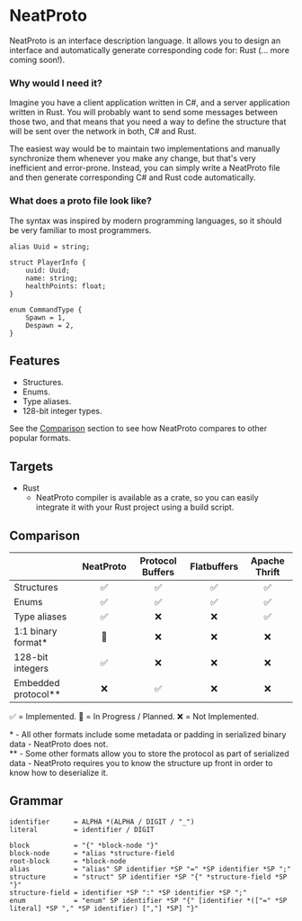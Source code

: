 # NeatProto

NeatProto is an interface description language.
It allows you to design an interface and automatically generate corresponding code for: Rust (... more coming soon!).

### Why would I need it?

Imagine you have a client application written in C#, and a server application written in Rust.
You will probably want to send some messages between those two, and that means that you need
a way to define the structure that will be sent over the network in both, C# and Rust.

The easiest way would be to maintain two implementations and manually synchronize them whenever
you make any change, but that's very inefficient and error-prone. Instead, you can simply write a NeatProto file and
then generate corresponding C# and Rust code automatically.

### What does a proto file look like?

The syntax was inspired by modern programming languages, so it should be very familiar to most programmers.

```
alias Uuid = string;

struct PlayerInfo {
    uuid: Uuid;
    name: string;
    healthPoints: float;
}

enum CommandType {
    Spawn = 1,
    Despawn = 2,
}
```

## Features

* Structures.
* Enums.
* Type aliases.
* 128-bit integer types.

See the <a href="#Comparison">Comparison</a> section to see how NeatProto compares to other popular formats.

## Targets

* Rust
    - NeatProto compiler is available as a crate, so you can easily integrate it with your Rust project using a
      build script.

## Comparison

|                     | NeatProto | Protocol Buffers | Flatbuffers | Apache Thrift |
|---------------------|:---------:|:----------------:|:-----------:|:-------------:|
| Structures          |     ✅     |        ✅         |      ✅      |       ✅       |
| Enums               |     ✅     |        ✅         |      ✅      |       ✅       |
| Type aliases        |     ✅     |        ❌         |      ❌      |       ✅       |
| 1:1 binary format*  |    🚧     |        ❌         |      ❌      |       ❌       |
| 128-bit integers    |     ✅     |        ❌         |      ❌      |       ❌       |
| Embedded protocol** |     ❌     |        ✅         |      ❌      |       ❌       |

✅ = Implemented.
🚧 = In Progress / Planned.
❌ = Not Implemented.

\* - All other formats include some metadata or padding in serialized binary data - NeatProto does not. \
\** - Some other formats allow you to store the protocol as part of serialized data - NeatProto requires you to know
the structure up front in order to know how to deserialize it.

## Grammar

```abnf
identifier      = ALPHA *(ALPHA / DIGIT / "_")
literal         = identifier / DIGIT

block           = "{" *block-node "}"
block-node      = *alias *structure-field
root-block      = *block-node 
alias           = "alias" SP identifier *SP "=" *SP identifier *SP ";"
structure       = "struct" SP identifier *SP "{" *structure-field *SP "}"
structure-field = identifier *SP ":" *SP identifier *SP ";"
enum            = "enum" SP identifier *SP "{" [identifier *(["=" *SP literal] *SP "," *SP identifier) [","] *SP] "}"
```
